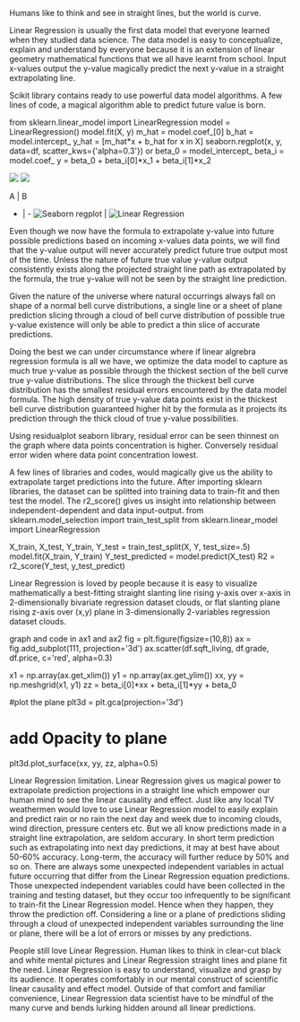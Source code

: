 Humans like to think and see in straight lines, but the world is curve.

Linear Regression is usually the first data model that everyone learned when they studied data science. The data model is easy to conceptualize, explain and understand by everyone because it is an extension of linear geometry mathematical functions that we all have learnt from school. Input x-values output the y-value magically predict the next y-value in a straight extrapolating line.

Scikit library contains ready to use powerful data model algorithms. A few lines of code, a magical algorithm able to predict future value is born.

from sklearn.linear_model import LinearRegression
model = LinearRegression()
model.fit(X, y)
m_hat = model.coef_[0]
b_hat = model.intercept_
y_hat = [m_hat*x + b_hat for x in X]
seaborn.regplot(x, y, data=df, scatter_kws={'alpha=0.3'})
or
beta_0 = model_intercept_
beta_i = model.coef_
y = beta_0 + beta_i[0]*x_1 + beta_i[1]*x_2

![](https://cocoisland.github.io/img/regplot.png) ![](https://cocoisland.github.io/img/linearReg.png)


A | B
- | -
![Seaborn regplot](https://cocoisland.github.io/img/regplot.png) | ![Linear Regression](https://cocoisland.github.io/img/linearReg.png)



Even though we now have the formula to extrapolate y-value into future possible predictions based on incoming x-values data points, we will find that the y-value output will never accurately predict future true output most of the time. Unless the nature of future true value y-value output consistently exists along the projected straight line path as extrapolated by the formula, the true y-value will not be seen by the straight line prediction. 

Given the nature of the universe where natural occurrings always fall on shape of a normal bell curve distributions, a single line or a sheet of plane prediction slicing through a cloud of bell curve distribution of possible true y-value existence will only be able to predict a thin slice of accurate predictions.

Doing the best we can under circumstance where if linear algrebra regression formula is all we have, we optimize the data model to capture as much true y-value as possible through the thickest section of the bell curve true y-value distributions.
The slice through the thickest bell curve distribution has the smallest residual errors encountered by the data model formula. The high density of true y-value data points exist in the thickest bell curve distribution guaranteed higher hit by the formula as it projects its prediction through the thick cloud of true y-value possibilities.

Using residualplot seaborn library, residual error can be seen thinnest on the graph where data points concentration is higher. Conversely residual error widen where data point concentration lowest.




A few lines of libraries and codes, would magically give us the ability to extrapolate target predictions into the future. After importing sklearn libraries, the dataset can be splitted into training data to train-fit and then test the model. The r2_score() gives us insight into relationship between independent-dependent and data input-output.
from sklearn.model_selection import train_test_split
from sklearn.linear_model import LinearRegression

X_train, X_test, Y_train, Y_test = train_test_split(X, Y, test_size=.5)
model.fit(X_train, Y_train)
Y_test_predicted = model.predict(X_test)
R2 = r2_score(Y_test, y_test_predict)

Linear Regression is loved by people because it is easy to visualize mathematically a best-fitting straight slanting line rising y-axis over x-axis in 2-dimensionally bivariate regression dataset clouds, or flat slanting plane rising z-axis over (x,y) plane in 3-dimensionally 2-variables regression dataset clouds.

graph and code in ax1 and ax2
fig = plt.figure(figsize=(10,8))
ax = fig.add_subplot(111, projection='3d')
ax.scatter(df.sqft_living, df.grade, df.price, c='red', alpha=0.3)

x1 = np.array(ax.get_xlim())
y1 = np.array(ax.get_ylim())
xx, yy = np.meshgrid(x1, y1)
zz = beta_i[0]*xx + beta_i[1]*yy + beta_0

#plot the plane
plt3d = plt.gca(projection='3d')

# add Opacity to plane
plt3d.plot_surface(xx, yy, zz, alpha=0.5)

Linear Regression limitation.
Linear Regression gives us magical power to extrapolate prediction projections in a straight line which empower our human mind to see the linear causality and effect. Just like any local TV weathermen would love to use Linear Regression model to easily explain and predict rain or no rain the next day and week due to incoming clouds, wind direction, pressure centers etc. But we all know predictions made in a straight line extrapolation, are seldom accurary. In short term prediction such as extrapolating into next day predictions, it may at best have about 50-60% accuracy. Long-term, the accuracy will further reduce by 50% and so on. There are always some unexpected independent variables in actual future occurring that differ from the Linear Regression equation predictions. Those unexpected independent variables could have been collected in the training and testing dataset, but they occur too infrequently to be significant to train-fit the Linear Regression model. Hence when they happen, they throw the prediction off. Considering a line or a plane of predictions sliding through a cloud of unexpected independent variables surrounding the line or plane, there will be a lot of errors or misses by any predictions.

People still love Linear Regression.
Human likes to think in clear-cut black and white mental pictures and Linear Regression straight lines and plane fit the need. Linear Regression is easy to understand, visualize and grasp by its audience. It operates comfortably in our mental construct of scientific linear causality and effect model. Outside of that comfort and familiar convenience, Linear Regression data scientist have to be mindful of the many curve and bends lurking hidden around all linear predictions.


